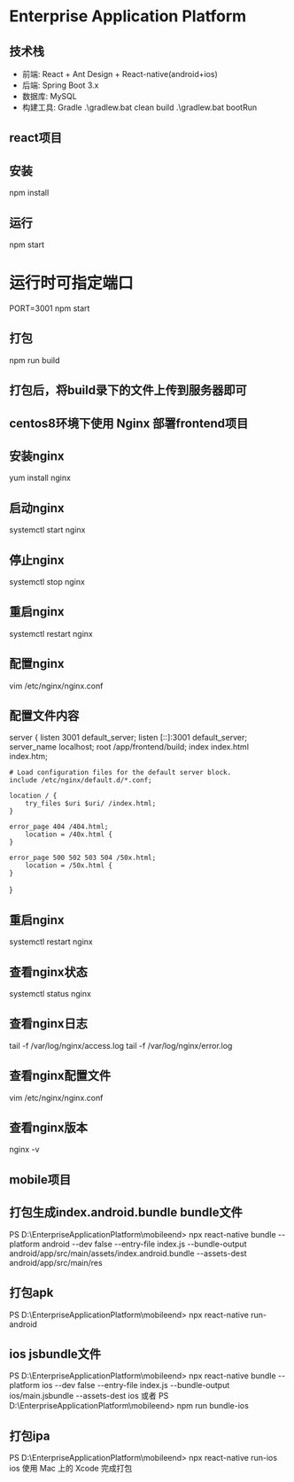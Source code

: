 # Enterprise Application Platform

## 技术栈
- 前端: React + Ant Design + React-native(android+ios)
- 后端: Spring Boot 3.x
- 数据库: MySQL
- 构建工具: Gradle  .\gradlew.bat clean build    .\gradlew.bat bootRun

## react项目
## 安装
npm install
## 运行
npm start
# 运行时可指定端口
PORT=3001 npm start
## 打包
npm run build
## 打包后，将build录下的文件上传到服务器即可
## centos8环境下使用 Nginx 部署frontend项目
## 安装nginx
yum install nginx
## 启动nginx
systemctl start nginx
## 停止nginx
systemctl stop nginx
## 重启nginx
systemctl restart nginx
## 配置nginx
vim /etc/nginx/nginx.conf
## 配置文件内容
server {
    listen       3001 default_server;
    listen       [::]:3001 default_server;
    server_name  localhost;
    root         /app/frontend/build;
    index        index.html index.htm;

    # Load configuration files for the default server block.
    include /etc/nginx/default.d/*.conf;

    location / {
        try_files $uri $uri/ /index.html;
    }

    error_page 404 /404.html;
        location = /40x.html {
    }

    error_page 500 502 503 504 /50x.html;
        location = /50x.html {
    }
}
## 重启nginx
systemctl restart nginx
## 查看nginx状态
systemctl status nginx
## 查看nginx日志
tail -f /var/log/nginx/access.log
tail -f /var/log/nginx/error.log
## 查看nginx配置文件
vim /etc/nginx/nginx.conf
## 查看nginx版本
nginx -v   

## mobile项目
## 打包生成index.android.bundle bundle文件
PS D:\EnterpriseApplicationPlatform\mobileend> npx react-native bundle --platform android --dev false --entry-file index.js --bundle-output android/app/src/main/assets/index.android.bundle --assets-dest android/app/src/main/res
## 打包apk
PS D:\EnterpriseApplicationPlatform\mobileend> npx react-native run-android
## ios jsbundle文件
PS D:\EnterpriseApplicationPlatform\mobileend> npx react-native bundle --platform ios --dev false --entry-file index.js --bundle-output ios/main.jsbundle --assets-dest ios
或者 PS D:\EnterpriseApplicationPlatform\mobileend> npm run bundle-ios 
## 打包ipa
PS D:\EnterpriseApplicationPlatform\mobileend> npx react-native run-ios
ios 使用 Mac 上的 Xcode 完成打包